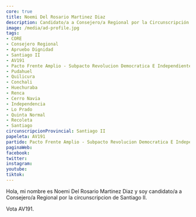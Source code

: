 ```yaml
---
core: true
title: Noemi Del Rosario Martinez Diaz
description: Candidato/a a Consejero/a Regional por la Circunscripción de Santiago II
image: /media/ad-profile.jpg
tags:
- CORE
- Consejero Regional
- Apruebo Dignidad
- Santiago II
- AV191
- Pacto Frente Amplio - Subpacto Revolucion Democratica E Independientes - Revolucion Democratica
- Pudahuel
- Quilicura
- Conchali
- Huechuraba
- Renca
- Cerro Navia
- Independencia
- Lo Prado
- Quinta Normal
- Recoleta
- Santiago
circunscripcionProvincial: Santiago II
papeleta: AV191
partido: Pacto Frente Amplio - Subpacto Revolucion Democratica E Independientes - Revolucion Democratica
paginaWeb:
facebook:
twitter:
instagram:
youtube:
tiktok:
---
```

Hola, mi nombre es Noemi Del Rosario Martinez Diaz y soy candidato/a a Consejero/a Regional por la circunscripcion de Santiago II.

Vota AV191.
